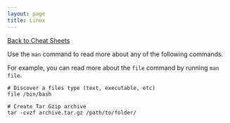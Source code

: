 ```yaml
---
layout: page
title: Linux
---
```

[Back to Cheat Sheets](/resources/cheat-sheets/)

Use the `man` command to read more about any of the following commands.

For example, you can read more about the `file` command by running `man file`.


``` shell
# Discover a files type (text, executable, etc)
file /bin/bash

# Create Tar Gzip archive
tar -cvzf archive.tar.gz /path/to/folder/
```
